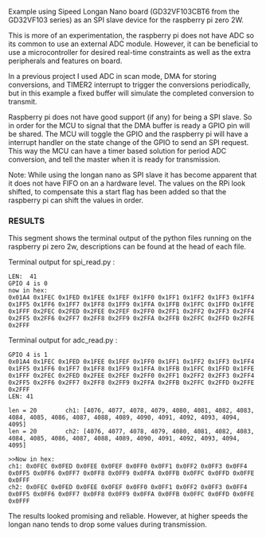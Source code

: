 Example using Sipeed Longan Nano board (GD32VF103CBT6 from the GD32VF103 series) as an SPI slave device for the raspberry pi zero 2W. 

This is more of an experimentation, the raspberry pi does not have ADC so its common to use an external ADC module. However, it can be beneficial to use a microcontroller for desired real-time constraints as well as the extra peripherals and features on board. 

In a previous project I used ADC in scan mode, DMA for storing conversions, and TIMER2 interrupt to trigger the conversions periodically, but in this example a fixed buffer will simulate the completed conversion to transmit.  

Raspberry pi does not have good support (if any) for being a SPI slave. So in order for the MCU to signal that the DMA buffer is ready a GPIO pin will be shared. The MCU will toggle the GPIO and the raspberry pi will have a interrupt handler on the state change of the GPIO to send an SPI request. 
This way the MCU can have a timer based solution for period ADC conversion, and tell the master when it is ready for transmission. 

Note: While using the longan nano as SPI slave it has become apparent that it does not have FIFO on an a hardware level. The values on the RPi look shifted, to compensate this a start flag has been added so that the raspberry pi can shift the values in order. 

### RESULTS 
This segment shows the terminal output of the python files running on the raspberry pi zero 2w, descriptions can be found at the head of each file.

Terminal output for spi_read.py : 
```
LEN:  41
GPIO 4 is 0
now in hex:
0x01A4 0x1FEC 0x1FED 0x1FEE 0x1FEF 0x1FF0 0x1FF1 0x1FF2 0x1FF3 0x1FF4 0x1FF5 0x1FF6 0x1FF7 0x1FF8 0x1FF9 0x1FFA 0x1FFB 0x1FFC 0x1FFD 0x1FFE 0x1FFF 0x2FEC 0x2FED 0x2FEE 0x2FEF 0x2FF0 0x2FF1 0x2FF2 0x2FF3 0x2FF4 0x2FF5 0x2FF6 0x2FF7 0x2FF8 0x2FF9 0x2FFA 0x2FFB 0x2FFC 0x2FFD 0x2FFE 0x2FFF
```

Terminal output for adc_read.py :
```
GPIO 4 is 1
0x01A4 0x1FEC 0x1FED 0x1FEE 0x1FEF 0x1FF0 0x1FF1 0x1FF2 0x1FF3 0x1FF4 0x1FF5 0x1FF6 0x1FF7 0x1FF8 0x1FF9 0x1FFA 0x1FFB 0x1FFC 0x1FFD 0x1FFE 0x1FFF 0x2FEC 0x2FED 0x2FEE 0x2FEF 0x2FF0 0x2FF1 0x2FF2 0x2FF3 0x2FF4 0x2FF5 0x2FF6 0x2FF7 0x2FF8 0x2FF9 0x2FFA 0x2FFB 0x2FFC 0x2FFD 0x2FFE 0x2FFF 
LEN: 41

len = 20        ch1: [4076, 4077, 4078, 4079, 4080, 4081, 4082, 4083, 4084, 4085, 4086, 4087, 4088, 4089, 4090, 4091, 4092, 4093, 4094, 4095] 
len = 20        ch2: [4076, 4077, 4078, 4079, 4080, 4081, 4082, 4083, 4084, 4085, 4086, 4087, 4088, 4089, 4090, 4091, 4092, 4093, 4094, 4095] 

>>Now in hex:
ch1: 0x0FEC 0x0FED 0x0FEE 0x0FEF 0x0FF0 0x0FF1 0x0FF2 0x0FF3 0x0FF4 0x0FF5 0x0FF6 0x0FF7 0x0FF8 0x0FF9 0x0FFA 0x0FFB 0x0FFC 0x0FFD 0x0FFE 0x0FFF
ch2: 0x0FEC 0x0FED 0x0FEE 0x0FEF 0x0FF0 0x0FF1 0x0FF2 0x0FF3 0x0FF4 0x0FF5 0x0FF6 0x0FF7 0x0FF8 0x0FF9 0x0FFA 0x0FFB 0x0FFC 0x0FFD 0x0FFE 0x0FFF
```

The results looked promising and reliable. However, at higher speeds the longan nano tends to drop some values during transmission. 
